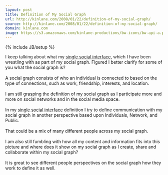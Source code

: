 ```yaml
---
layout: post
title: Definition of My Social Graph
url: http://kinlane.com/2008/01/22/definition-of-my-social-graph/
source: http://kinlane.com/2008/01/22/definition-of-my-social-graph/
domain: kinlane.com
image: https://s3.amazonaws.com/kinlane-productions/bw-icons/bw-api-a.png
---
```

{% include JB/setup %}

<p>
     I keep talking about what my <a href="http://www.kinlane.com/2007/11/social-networks-email-and-more.html">single social interface</a>, which I have been wrestling with as part of my social graph. Figured I better clarify for some of you what the social graph is?
     <br />
     <br />
     A social graph consists of who an individual is connected to based on the type of connections, such as work, friendship, interests, and location.
     <br />
     <br />
     I am still grasping the definition of my social graph as I participate more and more on social networks and in the social media space.
     <br />
     <br />
     In my <a href="http://www.kinlane.com/2007/11/social-networks-email-and-more.html">single social interface</a> definition I try to define communication with my social graph in another perspective based upon Individuals, Network, and Public.
     <br />
     <br />
     That could be a mix of many different people across my social graph.
     <br />
     <br />
     I am also still fumbling with how all my content and information fits into this picture and where does it show on my social graph as I create, share and collaborate within my social graph?
     <br />
     <br />
     It is great to see different people perspectives on the social graph how they work to define it as well.
</p>
